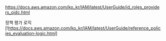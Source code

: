 https://docs.aws.amazon.com/ko_kr/IAM/latest/UserGuide/id_roles_providers_oidc.html

정책 평가 로직 [!https://docs.aws.amazon.com/ko_kr/IAM/latest/UserGuide/reference_policies_evaluation-logic.html]